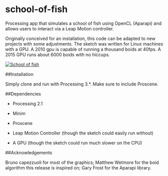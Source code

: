 # school-of-fish
Processing app that simulates a school of fish using OpenCL (Aparapi) and allows users to interact via a Leap Motion controller.

Originally conceived for an installation, this code can be adapted to new projects with some adjustments. The sketch was written for Linux machines with a GPU. A 2010 gpu is capable of running a thousand boids at 40fps. A 2015 GPU runs about 6000 boids with no hiccups.

[![School of fish](http://www.jamez.it/dropbox/school_of_fish.png)](https://vimeo.com/160390814 "School of fish")

##Installation

Simply clone and run with Processing 3.*. Make sure to include Proscene.

##Dependencies

* Processing 2.1

* Minim 

* Proscene

* Leap Motion Controller (though the sketch could easily run without)

* A GPU (though the sketch could run much slower on the CPU)


##Acknowledgements

Bruno capezzuoli for most of the graphics; Matthew Wetmore for the boid algorithm this release is inspired on; Gary Frost for the Aparapi library.
